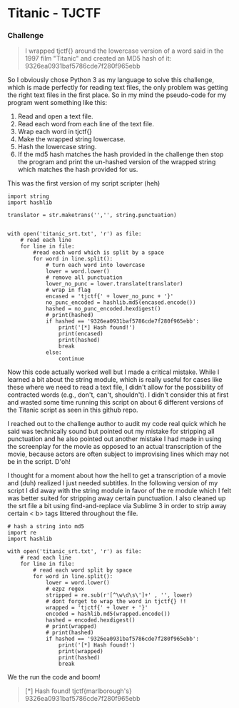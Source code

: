 Titanic - TJCTF
===

### Challenge
> I wrapped tjctf{} around the lowercase version of a word said in the 1997 film "Titanic" and created an MD5 hash of it: 9326ea0931baf5786cde7f280f965ebb

So I obviously chose Python 3 as my language to solve this challenge, which is made perfectly for reading text files, the only problem was getting the right text files in the first place. So in my mind the pseudo-code for my program went something like this:

1. Read and open a text file.
2. Read each word from each line of the text file.
3. Wrap each word in tjctf{}
4. Make the wrapped string lowercase.
5. Hash the lowercase string.
6. If the md5 hash matches the hash provided in the challenge then stop the program and print the un-hashed version of the wrapped string which matches the hash provided for us.

This was the first version of my script scripter (heh) 
```python3
import string
import hashlib

translator = str.maketrans('','', string.punctuation)


with open('titanic_srt.txt', 'r') as file:
	# read each line
	for line in file:
		#read each word which is split by a space
		for word in line.split():
			# turn each word into lowercase
			lower = word.lower()
			# remove all punctuation
			lower_no_punc = lower.translate(translator)
			# wrap in flag 
			encased = 'tjctf{' + lower_no_punc + '}'
			no_punc_encoded = hashlib.md5(encased.encode())
			hashed = no_punc_encoded.hexdigest()
			# print(hashed)
			if hashed == '9326ea0931baf5786cde7f280f965ebb':
				print('[*] Hash found!')
				print(encased)
				print(hashed)
				break
			else:
				continue
```
Now this code actually worked well but I made a critical mistake. While I learned a bit about the string module, which is really useful for cases like these where we need to read a text file, I didn't allow for the possibility of contracted words (e.g., don't, can't, shouldn't). I didn't consider this at first and wasted some time running this script on about 6 different versions of the Titanic script as seen in this github repo. 

I reached out to the challenge author to audit my code real quick which he said was technically sound but pointed out my mistake for stripping all punctuation and he also pointed out another mistake I had made in using the screenplay for the movie as opposed to an actual transcription of the movie, because actors are often subject to improvising lines which may not be in the script. D'oh!

I thought for a moment about how the hell to get a transcription of a movie and (duh) realized I just needed subtitles. In the following version of my script I did away with the string module in favor of the re module which I felt was better suited for stripping away certain punctuation.
I also cleaned up the srt file a bit using find-and-replace via Sublime 3 in order to strip away certain < b> tags littered throughout the file.

```python3
# hash a string into md5
import re
import hashlib

with open('titanic_srt.txt', 'r') as file:
	# read each line
	for line in file:
		# read each word split by space
		for word in line.split():
			lower = word.lower()
			# ezpz regex
			stripped = re.sub(r'[^\w\d\s\']+' , '', lower)
			# dont forget to wrap the word in tjctf{} !!
			wrapped = 'tjctf{' + lower + '}'
			encoded = hashlib.md5(wrapped.encode())
			hashed = encoded.hexdigest()
			# print(wrapped)
			# print(hashed)
			if hashed == '9326ea0931baf5786cde7f280f965ebb':
				print('[*] Hash found!')
				print(wrapped)
				print(hashed)
				break
```
 We the run the code and boom!
>\[*\] Hash found!
>tjctf{marlborough's}
>9326ea0931baf5786cde7f280f965ebb
